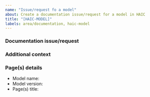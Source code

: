 ```yaml
---
name: "Issue/request fo a model"
about: Create a documentation issue/request for a model in HAIC
title: "[HAIC-MODEL]"
labels: area/documentation, haic-model
---
```



### Documentation issue/request

<!-- Please provide a clear and concise description of the documentation issue/request -->

### Additional context

<!-- Please add any other context about the issue/request here (e.g., images) -->

### Page(s) details 

- Model name: 
- Model version:
- Page(s) title:
